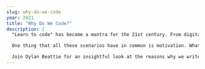 ```yaml
---
slug: why-do-we-code
year: 2021
title: "Why Do We Code?"
description: |
  "Learn to code" has become a mantra for the 21st century. From digital literacy initiatives, to boot camps, to innovations like the Raspberry Pi, we're surrounded by platforms and systems that might be somebody's first step towards becoming a professional developer. Tools that started out as a side project, in fields as diverse as finance, medicine, and cinema, are becoming successful applications in their own right - and the people who created those tools are realising that there can be a world of difference between writing code for a side project and managing a commercial software application.

  One thing that all these scenarios have in common is motivation. What it is that inspires somebody to sit down, fire up a text editor, and start writing code? Motivation is why we started coding in the first place, and it's why we sit down each day and start work – and understanding motivation can make a huge difference to what we do, how we do it – and how we feel when it's done. 

  Join Dylan Beattie for an insightful look at the reasons why we write code - from neuropsychology to Newton's Laws of Motion; from IDEs to ikigai. We'll find out why open source projects succeed where well-funded corporate projects fail, why are there so many JavaScript frameworks – and why you're still sitting up writing code at 3am, even though you know you have work in the morning.
--- 
```

